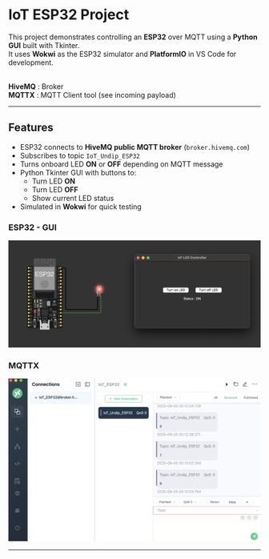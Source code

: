 # IoT ESP32 Project

This project demonstrates controlling an **ESP32** over MQTT using a **Python GUI** built with Tkinter.  
It uses **Wokwi** as the ESP32 simulator and **PlatformIO** in VS Code for development.  <br><br>

**HiveMQ** : Broker<br>
**MQTTX** : MQTT Client tool (see incoming payload)

---

## Features
- ESP32 connects to **HiveMQ public MQTT broker** (`broker.hivemq.com`)
- Subscribes to topic `IoT_Undip_ESP32`
- Turns onboard LED **ON** or **OFF** depending on MQTT message
- Python Tkinter GUI with buttons to:
  - Turn LED **ON**
  - Turn LED **OFF**
  - Show current LED status
- Simulated in **Wokwi** for quick testing

### ESP32 - GUI
![ESP32 & GUI Screenshot](Assets/ESP32_GUI.png)

### MQTTX
![MQTTX Screenshot](Assets/MQTTX.png)

---

